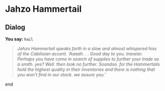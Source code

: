 # Jahzo Hammertail




## Dialog


**You say:** `hail`




>*Jahzo Hammertail speaks forth in a slow and almost whispered hiss of the Cabilisian accent. 'Aaaah. . . Good day to you. traveler. Perhaps you have come in search of supplies to further your trade as a smith. yes? Well. then look no further. Soandso. for the Hammertails hold the highest quality in their inventories and there is nothing that you won't find in our stock. we assure you.'*

end
